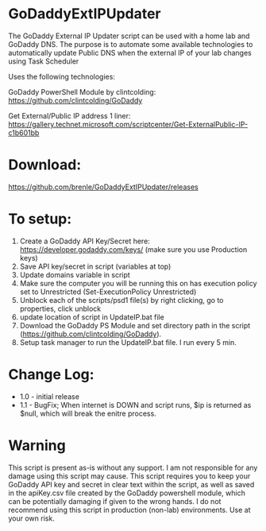 # GoDaddyExtIPUpdater
The GoDaddy External IP Updater script can be used with a home lab and GoDaddy DNS.  The purpose is to automate some available technologies to automatically update Public DNS when the external IP of your lab changes using Task Scheduler

Uses the following technologies:

GoDaddy PowerShell Module by clintcolding: https://github.com/clintcolding/GoDaddy

Get External/Public IP address 1 liner: https://gallery.technet.microsoft.com/scriptcenter/Get-ExternalPublic-IP-c1b601bb

# Download:

https://github.com/brenle/GoDaddyExtIPUpdater/releases

# To setup:

1) Create a GoDaddy API Key/Secret here: https://developer.godaddy.com/keys/ (make sure you use Production keys)
2) Save API key/secret in script (variables at top)
3) Update domains variable in script
4) Make sure the computer you will be running this on has execution policy set to Unrestricted (Set-ExecutionPolicy Unrestricted)
5) Unblock each of the scripts/psd1 file(s) by right clicking, go to properties, click unblock
6) update location of script in UpdateIP.bat file
7) Download the GoDaddy PS Module and set directory path in the script (https://github.com/clintcolding/GoDaddy).
8) Setup task manager to run the UpdateIP.bat file. I run every 5 min.

# Change Log:

- 1.0 - initial release
- 1.1 - BugFix; When internet is DOWN and script runs, $ip is returned as $null, which will break the enitre process.

# Warning
This script is present as-is without any support.  I am not responsible for any damage using this script may cause.  This script requires you to keep your GoDaddy API key and secret in clear text within the script, as well as saved in the apiKey.csv file created by the GoDaddy powershell module, which can be potentially damaging if given to the wrong hands.  I do not recommend using this script in production (non-lab) environments. Use at your own risk.